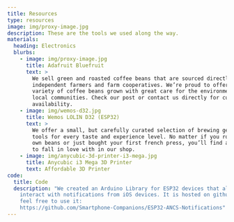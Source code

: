 ```yaml
---
title: Resources
type: resources
image: img/proxy-image.jpg
description: These are the tools we used along the way.
materials:
  heading: Electronics
  blurbs:
    - image: img/proxy-image.jpg
      title: Adafruit Bluefruit
      text: >
        We sell green and roasted coffee beans that are sourced directly from
        independent farmers and farm cooperatives. We’re proud to offer a
        variety of coffee beans grown with great care for the environment and
        local communities. Check our post or contact us directly for current
        availability.
    - image: img/wemos-d32.jpg
      title: Wemos LOLIN D32 (ESP32)
      text: >
        We offer a small, but carefully curated selection of brewing gear and
        tools for every taste and experience level. No matter if you roast your
        own beans or just bought your first french press, you’ll find a gadget
        to fall in love with in our shop.
    - image: img/anycubic-3d-printer-i3-mega.jpg
      title: Anycubic i3 Mega 3D Printer
      text: Affordable 3D Printer
code:
  title: Code
  description: "We created an Arduino Library for ESP32 devices that allows to
    interact with notifications from iOS devices. It is hosted on github. Please
    feel free to use it:
    https://github.com/Smartphone-Companions/ESP32-ANCS-Notifications"
---
```

